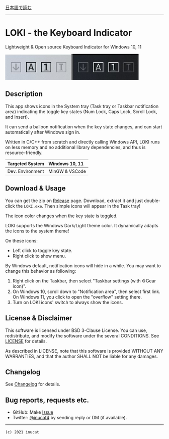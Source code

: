 [日本語で読む](./README_ja.md)

---

# LOKI - the Keyboard Indicator

Lightweight & Open source Keyboard Indicator for Windows 10, 11

![Banner](./doc/banner1.jpg)

## Description

This app shows icons in the System tray (Task tray or Taskbar notification area)
indicating the toggle key states (Num Lock, Caps Lock, Scroll Lock, and Insert).

It can send a balloon notification when the key state changes,
and can start automatically after Windows sign in.


Written in C/C++ from scratch and directly calling Windows API,
LOKI runs on less memory and no additional library dependencies,
and thus is resource-friendly.

| Targeted System  | Windows 10, 11 |
| :--------------- | :------------- |
| Dev. Environment | MinGW & VSCode |

## Download & Usage

You can get the zip on [Release](https://github.com/inucat/LOKI_Keyboard_Indicator/releases/latest)
page.
Download, extract it and just double-click the `LOKI.exe`.
Then simple icons will appear in the Task tray!

The icon color changes when the key state is toggled.

LOKI supports the Windows Dark/Light theme color.
It dynamically adapts the icons to the system theme!

On these icons:

- Left click to toggle key state.
- Right click to show menu.

By Windows default, notification icons will hide in a while.
You may want to change this behavior as following:

1. Right click on the Taskbar, then select "Taskbar settings (with ⚙Gear icon)".
2. On Windows 10, scroll down to "Notification area", then select first link. On Windows 11, you click to open the "overflow" setting there.
3. Turn on LOKI icons' switch to always show the icons.

## License & Disclaimer

This software is licensed under BSD 3-Clause License.
You can use, redistribute, and modify the software under the several CONDITIONS.
See [LICENSE](./LICENSE) for details.

As described in LICENSE, note that
this software is provided WITHOUT ANY WARRANTIES,
and that the author SHALL NOT be liable for any damages.

## Changelog

See [Changelog](./Changelog.md) for details.

## Bug reports, requests etc.

- GitHub:   Make [Issue](https://github.com/inucat/LOKI_Keyboard_Indicator/issues)
- Twitter:  [@inucat4](https://twitter.com/inucat4) by sending reply or DM (if available).

---

    (c) 2021 inucat
